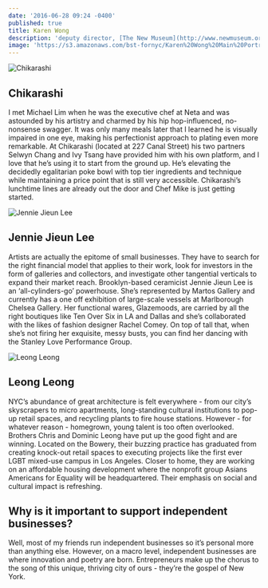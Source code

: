 ```yaml
---
date: '2016-06-28 09:24 -0400'
published: true
title: Karen Wong
description: 'deputy director, [The New Museum](http://www.newmuseum.org/)'
image: 'https://s3.amazonaws.com/bst-fornyc/Karen%20Wong%20Main%20Portrait.jpg'
---
```

![Chikarashi](https://s3.amazonaws.com/bst-fornyc/Karen%20Wong%20Chikarashi.jpg)
## Chikarashi

I met Michael Lim when he was the executive chef at Neta and was astounded by his artistry and charmed by his hip hop-influenced, no-nonsense swagger. It was only many meals later that I learned he is visually impaired in one eye, making his perfectionist approach to plating even more remarkable. At Chikarashi (located at 227 Canal Street) his two partners Selwyn Chang and Ivy Tsang have provided him with his own platform, and I love that he’s using it to start from the ground up. He’s elevating the decidedly egalitarian poke bowl with top tier ingredients and technique while maintaining a price point that is still very accessible. Chikarashi’s lunchtime lines are already out the door and Chef Mike is just getting started.

![Jennie Jieun Lee](https://s3.amazonaws.com/bst-fornyc/Karen%20Wong%20Jennie%20Jieun%20Lee.jpg)
## Jennie Jieun Lee

Artists are actually the epitome of small businesses. They have to search for the right financial model that applies to their work, look for investors in the form of galleries and collectors, and investigate other tangential verticals to expand their market reach. Brooklyn-based ceramicist Jennie Jieun Lee is an ‘all-cylinders-go’ powerhouse. She’s represented by Martos Gallery and currently has a one off exhibition of large-scale vessels at Marlborough Chelsea Gallery. Her functional wares, Glazemoods, are carried by all the right boutiques like Ten Over Six in LA and Dallas and she’s collaborated with the likes of fashion designer Rachel Comey. On top of tall that, when she’s not firing her exquisite, messy busts, you can find her dancing with the Stanley Love Performance Group.

![Leong Leong](https://s3.amazonaws.com/bst-fornyc/Karen%20Wong%20Leong%20Leong.jpg)
## Leong Leong

NYC’s abundance of great architecture is felt everywhere - from our city’s skyscrapers to micro apartments, long-standing cultural institutions to pop-up retail spaces, and recycling plants to fire house stations. However - for whatever reason - homegrown, young talent is too often overlooked. Brothers Chris and Dominic Leong have put up the good fight and are winning. Located on the Bowery, their buzzing practice has graduated from creating knock-out retail spaces to executing projects like the first ever LGBT mixed-use campus in Los Angeles. Closer to home, they are working on an affordable housing development where the nonprofit group Asians Americans for Equality will be headquartered. Their emphasis on social and cultural impact is refreshing.
 
## Why is it important to support independent businesses?

Well, most of my friends run independent businesses so it’s personal more than anything else. However, on a macro level, independent businesses are where innovation and poetry are born. Entrepreneurs make up the chorus to the song of this unique, thriving city of ours - they’re the gospel of New York.
